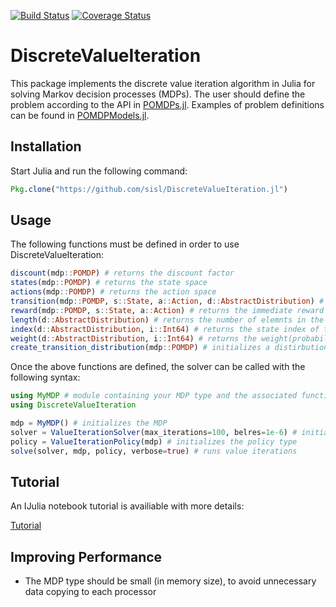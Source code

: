 [![Build Status](https://travis-ci.org/sisl/DiscreteValueIteration.jl.svg?branch=master)](https://travis-ci.org/sisl/DiscreteValueIteration.jl)
[![Coverage Status](https://coveralls.io/repos/sisl/DiscreteValueIteration.jl/badge.svg)](https://coveralls.io/r/sisl/DiscreteValueIteration.jl)

# DiscreteValueIteration

This package implements the discrete value iteration algorithm in Julia for solving Markov decision processes (MDPs).
The user should define the problem according to the API in [POMDPs.jl](https://github.com/sisl/POMDPs.jl). Examples of
problem definitions can be found in [POMDPModels.jl](https://github.com/sisl/POMDPModels.jl).
<!---
A multi-core parallel solver is availiable as well. At the moment, Gauss-Siedel and
vanilla value iteration solvers are provided.
-->

## Installation

Start Julia and run the following command:

```julia
Pkg.clone("https://github.com/sisl/DiscreteValueIteration.jl")
```


## Usage

The following functions must be defined in order to use DiscreteValueIteration:

```julia
discount(mdp::POMDP) # returns the discount factor
states(mdp::POMDP) # returns the state space 
actions(mdp::POMDP) # returns the action space
transition(mdp::POMDP, s::State, a::Action, d::AbstractDistribution) # fills d with neighboring states reachable from the s,a pair
reward(mdp::POMDP, s::State, a::Action) # returns the immediate reward of being in state s and performing action a
length(d::AbstractDistribution) # returns the number of elemnts in the discrete distribution d
index(d::AbstractDistribution, i::Int64) # returns the state index of the ith state in the distribution d
weight(d::AbstractDistribution, i::Int64) # returns the weight(probability) of the ith state in the distribution d
create_transition_distribution(mdp::POMDP) # initializes a distirbution over states
```

Once the above functions are defined, the solver can be called with the following syntax:

```julia
using MyMDP # module containing your MDP type and the associated functions
using DiscreteValueIteration

mdp = MyMDP() # initializes the MDP
solver = ValueIterationSolver(max_iterations=100, belres=1e-6) # initializes the Solver type
policy = ValueIterationPolicy(mdp) # initializes the policy type
solve(solver, mdp, policy, verbose=true) # runs value iterations
```

<!---
To use the DiscreteValueIteration module, begin your code by adding the maximum number of processors you would like to
use, and export the module

```julia
addprocs(10) # this is the maximum number of processors you would like to use
using ParallelValueIteration
```

Note: if you plan on using only the serial solver, you can ignore the addprocs command

To use the solver with your MDP, follow the API defined in DiscreteMDPs.jl. Define the following functions in your MDP module (see GridWolrd_.jl for a detailed example):

```julia
states(mdp::YourMDP) # returns an iterator over MDP states
actions(mdp::YourMDP) # returns an iterator over MDP actions
numStates(mdp::YourMDP) # returns the number of states
numActions(mdp::YourMDP) # returns the number of actions
nextStates(mdp::YourMDP, state, action) # returns arrays neighboring states and their probabilities e.g. (states, probs)
reward(mdp::YourMDP, state, action)
```

## Serial Solver

The module defines a SerialSolver type that can be initialized in the following way:

```julia
maxIterations = 50 # maximum number of iterations in the DP loop
tolerance = 1e-2   # Bellman residual
gs = true          # Gauss-Siedel falg
includeV = true    # return utility flag
includeQ = true    # return Q-matrix flag
includeA = false   # return policy flag
solver = SerialSolver(maxIterations=maxIterations, tolerance=tolerance, gaussSiedel=gs,
                      includeV=includeV, includeQ=includeQ, includeA=includeA)
solver = SerialSolver(maxIterations=50) # this also works
```

To solve the MDP:

```julia
mdp = AwesomeMDPType(arguments) # your MDP 
policy = solve(solver, mdp) # solve using value iteration
```

## Parallel Solver

The module defines a ParallelSolver type that has a single required input argument and a number of optional arguments.
The following two arguments are availiable in addition to the ones defined for the SerivalSolver: 

```julia
# required input
numProcs      = 8 # numbers of processors used by the solver
# optional input
stateOrder = {1:250,251:500} # default ordering is {1:numStates}
solver = ParallelSolver(numProcs, stateOrder=stateOrder, maxIterations=maxIterations,
                        tolerance=tolerance, gaussSiedel=gs,
                        includeV=includeV, includeQ=includeQ, includeA=includeA)
policy = solve(psolver, mdp) # the solve function returns the utility function and the Q-matrix
```

The state ordering is required for backwards induction value iteration, where the value function must be updated in a
specific order. For MDPs that do not require a state ordering, the stateOrder variable is set to a default value.

## Policy Solution

To access the utility function, Q-matrix, or the policy, the following API is provided:

```julia
s = 1
a = 1
u  = value(policy, s) # expected optimal value for state s
q  = value(policy, s, a) # expected value for state-action pair
ap = action(policy, s) # action that maximizes the expected utility
```
-->

## Tutorial

An IJulia notebook tutorial is availiable with more details:

[Tutorial](http://nbviewer.ipython.org/github/sisl/DiscreteValueIteration.jl/blob/master/test/Discrete-Value-Iteration.ipynb)

## Improving Performance

- The MDP type should be small (in memory size), to avoid unnecessary data copying to each processor
